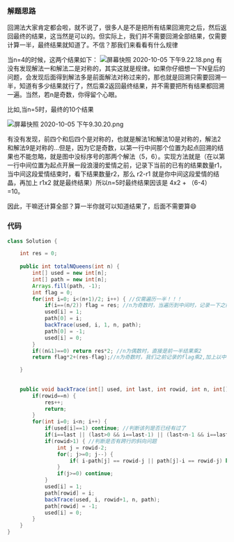 ### 解题思路
回溯法大家肯定都会啦，就不说了，很多人是不是把所有结果回溯完之后，然后返回最终的结果，这当然是可以的。但实际上，我们并不需要回溯全部结果，仅需要计算一半，最终结果就知道了。不信？那我们来看看有什么规律

当n=4的时候，这两个结果如下：
![屏幕快照 2020-10-05 下午9.22.18.png](https://pic.leetcode-cn.com/1601904159-bshZum-%E5%B1%8F%E5%B9%95%E5%BF%AB%E7%85%A7%202020-10-05%20%E4%B8%8B%E5%8D%889.22.18.png)
有没有发现解法一和解法二是对称的，其实这就是规律。如果你仔细想一下N皇后的问题，会发现后面得到解法多是前面解法对称过来的，那也就是回溯只需要回溯一半，知道有多少结果就行了，然后乘2返回最终结果，并不需要把所有结果都回溯一遍。当然，若n是奇数，你得留个心眼。

比如,当n=5时，最终的10个结果

![屏幕快照 2020-10-05 下午9.30.20.png](https://pic.leetcode-cn.com/1601904888-ThCwmR-%E5%B1%8F%E5%B9%95%E5%BF%AB%E7%85%A7%202020-10-05%20%E4%B8%8B%E5%8D%889.30.20.png)

有没有发现，前四个和后四个是对称的，也就是解法1和解法10是对称的，解法2和解法9是对称的...但是，因为它是奇数，以第一行中间那个位置为起点回溯的结果也不能忽略，就是图中没标序号的那两个解法（5，6）。实现方法就是（在以第一行中间位置为起点开展一段浪漫的爱情之前，记录下当前的已有的结果数量r1，当中间这段爱情结束时，看下结果数量r2，那么 r2-r1 就是你中间这段爱情的结晶，再加上 r1x2 就是最终结果）所以n=5时最终结果因该是 4x2 + （6-4） =10。

因此，干嘛还计算全部？算一半你就可以知道结果了，后面不需要算😄


### 代码

```java
class Solution {

    int res = 0;
	
	public int totalNQueens(int n) {
		int[] used = new int[n];
		int[] path = new int[n];
		Arrays.fill(path, -1);
		int flag = 0;
		for(int i=0; i<(n+1)/2; i++) { //仅需遍历一半！！！
			if(i==(n/2)) flag = res; //n为奇数时，当遍历到中间时，记录一下之前有多少个res;n为偶数走不到这一步。
			used[i] = 1;
			path[0] = i;
			backTrace(used, i, 1, n, path);
			path[0] = -1;
			used[i] = 0;
		}
		if((n&1)==0) return res*2; //n为偶数时，直接是前一半结果乘2
		return flag*2+(res-flag);//n为奇数时，我们之前记录的flag乘2,加上以中间值为起点的时候回溯的结果(res-flag)

    }
	
	
	public void backTrace(int[] used, int last, int rowid, int n, int[] path) {
		if(rowid==n) {
			res++;
			return;
		}
		for(int i=0; i<n; i++) {
			if(used[i]==1) continue; //判断该列是否已经有过了
			if(i==last || (last>0 && i==last-1) || (last<n-1 && i==last+1)) continue; //判断竖向，斜向问题
			if(rowid>1) { //判断是否有跨行的斜向问题
				int j = rowid-2;
				for(; j>=0; j--) {
					if( i-path[j] == rowid-j || path[j]-i == rowid-j) break;
				}
				if(j>=0) continue;
			}
			used[i] = 1;
			path[rowid] = i;
			backTrace(used, i, rowid+1, n, path);
			path[rowid] = -1;
			used[i] = 0;
		}
	}
}
```